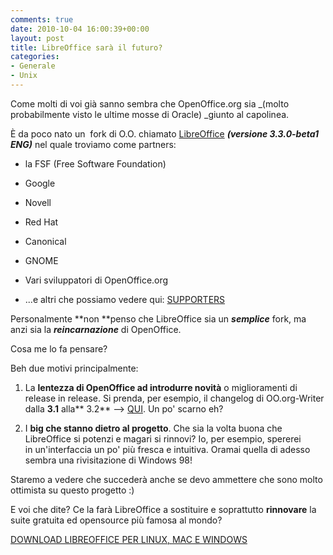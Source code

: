 ```yaml
---
comments: true
date: 2010-10-04 16:00:39+00:00
layout: post
title: LibreOffice sarà il futuro?
categories:
- Generale
- Unix
---
```


Come molti di voi già sanno sembra che OpenOffice.org sia _(molto probabilmente visto le ultime mosse di Oracle) _giunto al capolinea.




È da poco nato un  fork di O.O. chiamato [LibreOffice](http://www.documentfoundation.org/) **_(versione 3.3.0-beta1 ENG)_** nel quale troviamo come partners:






  * la FSF (Free Software Foundation)


  * Google


  * Novell


  * Red Hat


  * Canonical


  * GNOME


  * Vari sviluppatori di OpenOffice.org


  * ...e altri che possiamo vedere qui: [SUPPORTERS](http://www.documentfoundation.org/supporters/)




Personalmente **non **penso che LibreOffice sia un _**semplice**_ fork, ma anzi sia la _**reincarnazione**_ di OpenOffice.




Cosa me lo fa pensare?




Beh due motivi principalmente:






  1. La **lentezza di OpenOffice ad introdurre novità** o miglioramenti di release in release. Si prenda, per esempio, il changelog di OO.org-Writer dalla **3.1** alla** 3.2** --> [QUI](http://www.openoffice.org/dev_docs/features/3.2/#writer). Un po' scarno eh?


  2. I **big che stanno dietro al progetto**. Che sia la volta buona che LibreOffice si potenzi e magari si rinnovi? Io, per esempio, spererei in un'interfaccia un po' più fresca e intuitiva. Oramai quella di adesso sembra una rivisitazione di Windows 98!




Staremo a vedere che succederà anche se devo ammettere che sono molto ottimista su questo progetto :)




E voi che dite? Ce la farà LibreOffice a sostituire e soprattutto **rinnovare** la suite gratuita ed opensource più famosa al mondo?




[DOWNLOAD LIBREOFFICE PER LINUX, MAC E WINDOWS](http://www.documentfoundation.org/download/)




